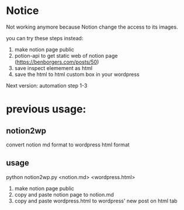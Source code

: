 # Notice
Not working anymore because Notion change the access to its images.

you can try these steps instead:
1. make notion page public
2. potion-api to get static web of notion page (https://benborgers.com/posts/50)
3. save inspect elemement as html
4. save the html to html custom box in your wordpress

Next version: automation step 1-3

# previous usage:

## notion2wp
convert notion md format to wordpress html format

## usage
python notion2wp.py <notion.md> <wordpress.html>

1. make notion page public
2. copy and paste notion page to notion.md
3. copy and paste wordpress.html to wordpress' new post on html tab
